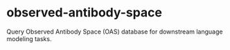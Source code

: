 # observed-antibody-space
Query Observed Antibody Space (OAS) database for downstream language modeling tasks.

